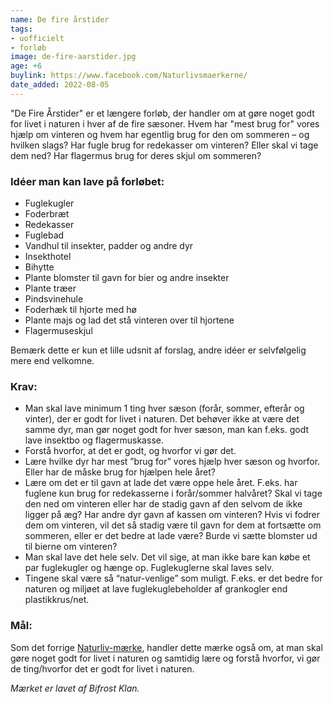 ```yaml
---
name: De fire årstider
tags:
- uofficielt
- forløb
image: de-fire-aarstider.jpg
age: +6
buylink: https://www.facebook.com/Naturlivsmaerkerne/
date_added: 2022-08-05
---
```

"De Fire Årstider" er et længere forløb, der handler om at gøre noget godt for livet i naturen i hver af de fire sæsoner. Hvem har "mest brug for" vores hjælp om vinteren og hvem har egentlig brug for den om sommeren – og hvilken slags? Har fugle brug for redekasser om vinteren? Eller skal vi tage dem ned? Har flagermus brug for deres skjul om sommeren?

### Idéer man kan lave på forløbet:
* Fuglekugler
* Foderbræt
* Redekasser
* Fuglebad
* Vandhul til insekter, padder og andre dyr
* Insekthotel
* Bihytte
* Plante blomster til gavn for bier og andre insekter
* Plante træer
* Pindsvinehule
* Foderhæk til hjorte med hø
* Plante majs og lad det stå vinteren over til hjortene
* Flagermuseskjul

Bemærk dette er kun et lille udsnit af forslag, andre idéer er selvfølgelig mere end velkomne.

### Krav:
* Man skal lave minimum 1 ting hver sæson (forår, sommer, efterår og vinter), der er godt for livet i naturen. Det behøver ikke at være det samme dyr, man gør noget godt for hver sæson, man kan f.eks. godt lave insektbo og flagermuskasse.
* Forstå hvorfor, at det er godt, og hvorfor vi gør det.
* Lære hvilke dyr har mest ”brug for” vores hjælp hver sæson og hvorfor. Eller har de måske brug for hjælpen hele året?
* Lære om det er til gavn at lade det være oppe hele året. F.eks. har fuglene kun brug for redekasserne i forår/sommer halvåret? Skal vi tage den ned om vinteren eller har de stadig gavn af den selvom de ikke ligger på æg? Har andre dyr gavn af kassen om vinteren? Hvis vi fodrer dem om vinteren, vil det så stadig være til gavn for dem at fortsætte om sommeren, eller er det bedre at lade være? Burde vi sætte blomster ud til bierne om vinteren?
* Man skal lave det hele selv. Det vil sige, at man ikke bare kan købe et par fuglekugler og hænge op. Fuglekuglerne skal laves selv.
* Tingene skal være så “natur-venlige” som muligt. F.eks. er det bedre for naturen og miljøet at lave fuglekuglebeholder af grankogler end plastikkrus/net.  

### Mål:
Som det forrige [Naturliv-mærke](/m/naturliv), handler dette mærke også om, at man skal gøre noget godt for livet i naturen og samtidig lære og forstå hvorfor, vi gør de ting/hvorfor det er godt for livet i naturen.

*Mærket er lavet af Bifrost Klan.*
